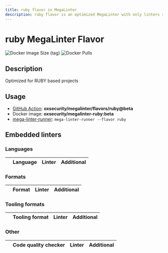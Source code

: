```yaml
---
title: ruby flavor in MegaLinter
description: ruby flavor is an optimized MegaLinter with only linters related to ruby projects
---
```

# ruby MegaLinter Flavor

![Docker Image Size (tag)](https://img.shields.io/docker/image-size/oxsecurity/megalinter-ruby/beta)
![Docker Pulls](https://img.shields.io/docker/pulls/oxsecurity/megalinter-ruby)

## Description

Optimized for RUBY based projects

## Usage

- [GitHub Action](https://megalinter.io/beta/installation/#github-action): **oxsecurity/megalinter/flavors/ruby@beta**
- Docker image: **oxsecurity/megalinter-ruby:beta**
- [mega-linter-runner](https://megalinter.io/beta/mega-linter-runner/): `mega-linter-runner --flavor ruby`

## Embedded linters

### Languages

| <!-- --> | Language | Linter | Additional  |
| :---: | ----------------- | -------------- | :-----:  |

### Formats

| <!-- --> | Format | Linter | Additional  |
| :---: | ----------------- | -------------- | :-----:  |

### Tooling formats

| <!-- --> | Tooling format | Linter | Additional  |
| :---: | ----------------- | -------------- | :-----:  |

### Other

| <!-- --> | Code quality checker | Linter | Additional  |
| :---: | ----------------- | -------------- | :-----:  |

